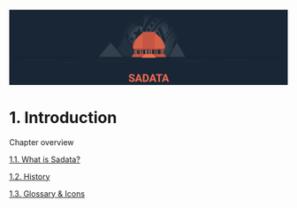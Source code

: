 ![](assets/Logo.png)

# 1. Introduction

Chapter overview

[1.1. What is Sadata?](about.md)

[1.2. History](history.md)

[1.3. Glossary & Icons](glossary.md)
